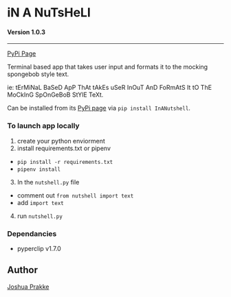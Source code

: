 # iN A NuTsHeLl
#### Version 1.0.3
---
[PyPi Page](https://pypi.org/project/nInANutshell/)

Terminal based app that takes user input and formats it 
to the mocking spongebob style text. 

ie: tErMiNaL BaSeD ApP ThAt tAkEs uSeR InOuT AnD FoRmAtS 
It tO ThE MoCkInG SpOnGeBoB StYlE TeXt.

Can be installed from its [PyPi page](https://pypi.org/project/nInANutshell/)
via `pip install InANutshell`.

### To launch app locally
1. create your python enviorment
2. install requirements.txt or pipenv
  * `pip install -r requirements.txt`
  * `pipenv install`
3. In the `nutshell.py` file 
  * comment out `from nutshell import text`
  * add `import text`
4. run `nutshell.py`

### Dependancies
* pyperclip v1.7.0

## Author
  [Joshua Prakke](https://github.com/JPrakke)
